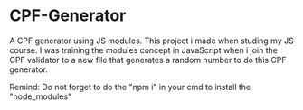 # CPF-Generator
A CPF generator using JS modules.
This project i made when studing my JS course. I was training the modules concept in JavaScript when i join the CPF validator to a new file that generates a random number to do this CPF generator.

Remind: Do not forget to do the "npm i" in your cmd to install the "node_modules"
